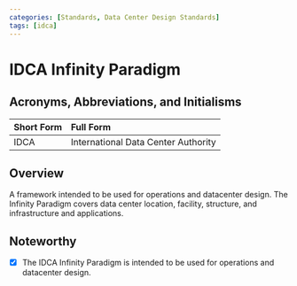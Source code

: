 ```yaml
---
categories: [Standards, Data Center Design Standards]
tags: [idca]
---
```


# IDCA Infinity Paradigm

## Acronyms, Abbreviations, and Initialisms

Short Form | Full Form
:--- | :---
IDCA | International Data Center Authority

## Overview

A framework intended to be used for operations and datacenter design. The Infinity Paradigm covers data center location, facility, structure, and infrastructure and applications.

## Noteworthy

- [x] The IDCA Infinity Paradigm is intended to be used for operations and datacenter design.

## 
